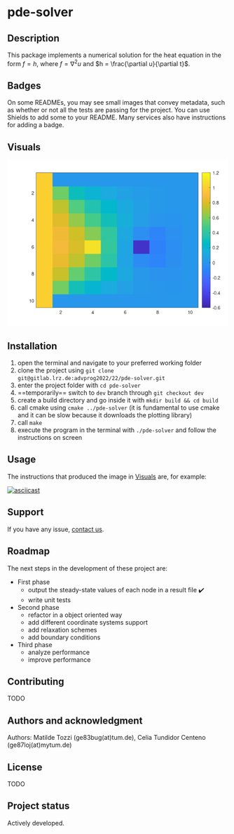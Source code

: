 # pde-solver

## Description
This package implements a numerical solution for the heat equation in the form $`f = h`$, where $`f = \nabla^2u`$ and $`h = \frac{\partial u}{\partial t}`$.  

## Badges
On some READMEs, you may see small images that convey metadata, such as whether or not all the tests are passing for the project. You can use Shields to add some to your README. Many services also have instructions for adding a badge.

## Visuals
![10x10 matrix, left heated border, one heat source and one sink, equispaced](./display.png "10x10 matrix, left heated border, one heat source and one sink, equispaced")

## Installation
1. open the terminal and navigate to your preferred working folder
2. clone the project using `git clone git@gitlab.lrz.de:advprog2022/22/pde-solver.git`
2. enter the project folder with `cd pde-solver`
2. ==temporarily== switch to `dev` branch through `git checkout dev`
3. create a build directory and go inside it with `mkdir build && cd build`
4. call cmake using `cmake ../pde-solver` (it is fundamental to use cmake and it can be slow because it downloads the plotting library)
5. call `make`
6. execute the program in the terminal with `./pde-solver` and follow the instructions on screen

## Usage
The instructions that produced the image in [Visuals](#visuals) are, for example:

[![asciicast](https://asciinema.org/a/VAzVuzcxOMZWgGsPBOsqIRy9U.svg)](https://asciinema.org/a/VAzVuzcxOMZWgGsPBOsqIRy9U)

## Support
If you have any issue, [contact us](mailto:ge83bug(at)tum.de).

## Roadmap
The next steps in the development of these project are:
- First phase
	- output the steady-state values of each node in a result file :heavy_check_mark:
	- write unit tests
- Second phase 
	- refactor in a object oriented way
	- add different coordinate systems support
	- add relaxation schemes
	- add boundary conditions
- Third phase
	- analyze performance
	- improve performance

## Contributing
TODO

## Authors and acknowledgment
Authors: Matilde Tozzi (ge83bug(at)tum.de), Celia Tundidor Centeno (ge87loj(at)mytum.de)

## License
TODO

## Project status
Actively developed.
